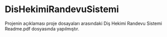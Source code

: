 # DisHekimiRandevuSistemi

Projenin açıklaması proje dosayaları arasındaki Diş Hekimi Randevu Sistemi Readme.pdf dosyasında yapılmıştır.
